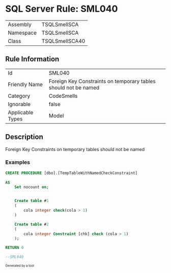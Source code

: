 ﻿# SQL Server Rule: SML040
  
|    |    |
|----|----|
| Assembly | TSQLSmellSCA |
| Namespace | TSQLSmellSCA |
| Class | TSQLSmellSCA40 |
  
## Rule Information
  
|    |    |
|----|----|
| Id | SML040 |
| Friendly Name | Foreign Key Constraints on temporary tables should not be named |
| Category | CodeSmells |
| Ignorable | false |
| Applicable Types | Model  |
  
## Description
  
Foreign Key Constraints on temporary tables should not be named
  
### Examples
  
```sql
CREATE PROCEDURE [dbo].[TempTableWithNamedCheckConstraint]
	
AS
	Set nocount on;


	Create table #1
	(
		cola integer check(cola > 1)
	)

	Create table #2
	(
		cola integer Constraint [chk] check (cola > 1)
	);

RETURN 0

--SML040

```
  
<sub><sup>Generated by a tool</sup></sub>
